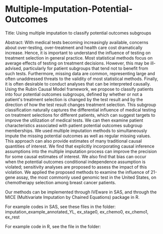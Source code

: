 # Multiple-Imputation-Potential-Outcomes

Title: Using multiple imputation to classify potential outcomes subgroups

Abstract: With medical tests becoming increasingly available, concerns about over-testing, over-treatment and health care cost dramatically increase. Hence, it is important to understand the influence of testing on treatment selection in general practice. Most statistical methods focus on average effects of testing on treatment decisions. However, this may be ill-advised, particularly for patient subgroups that tend not to benefit from such tests. Furthermore, missing data are common, representing large and often unaddressed threats to the validity of most statistical methods. Finally, it is often desirable to conduct analyses that can be interpreted causally. Using the Rubin Causal Model framework, we propose to classify patients into four potential outcomes subgroups, defined by whether or not a patient's treatment selection is changed by the test result and by the direction of how the test result changes treatment selection. This subgroup classification naturally captures the differential influence of medical testing on treatment selections for different patients, which can suggest targets to improve the utilization of medical tests. We can then examine patient characteristics associated with patient potential outcomes subgroup memberships. We used multiple imputation methods to simultaneously impute the missing potential outcomes as well as regular missing values. This approach can also provide estimates of many traditional causal quantities of interest. We find that explicitly incorporating causal inference assumptions into the multiple imputation process can improve the precision for some causal estimates of interest. We also find that bias can occur when the potential outcomes conditional independence assumption is violated; sensitivity analyses are proposed to assess the impact of this violation. We applied the proposed methods to examine the influence of 21-gene assay, the most commonly used genomic test in the United States, on chemotherapy selection among breast cancer patients.

Our methods can be implemented through IVEware in SAS, and through the MICE (Multivariate Imputation by Chained Equations) package in R.

For example codes in SAS, see these files in the folder: imputation_example_annotated_YL, ex_stage0, ex_chemo0, ex_chemo1, ex_rest 

For example code in R, see the file in the folder: 
